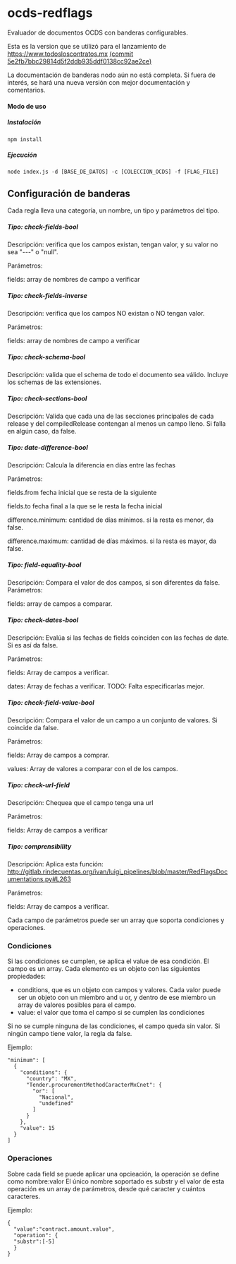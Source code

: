 # ocds-redflags
Evaluador de documentos OCDS con banderas configurables.

Esta es la version que se utilizó para el lanzamiento de https://www.todosloscontratos.mx [(commit 5e2fb7bbc29814d5f2ddb935ddf0138cc92ae2ce)](https://github.com/ProjectPODER/OCDS_RedFlags/commit/5e2fb7bbc29814d5f2ddb935ddf0138cc92ae2ce)

La documentación de banderas nodo aún no está completa. Si fuera de interés, se hará una nueva versión con mejor documentación y comentarios.

#### Modo de uso
##### Instalación
    npm install
##### Ejecución

    node index.js -d [BASE_DE_DATOS] -c [COLECCION_OCDS] -f [FLAG_FILE]

## Configuración de banderas
Cada regla lleva una categoría, un nombre, un tipo y parámetros del tipo.

##### Tipo: check-fields-bool

Descripción: verifica que los campos existan, tengan valor, y su valor no sea "---" o "null".

Parámetros:

fields: array de nombres de campo a verificar


##### Tipo: check-fields-inverse

Descripción: verifica que los campos NO existan o NO tengan valor.

Parámetros:

fields: array de nombres de campo a verificar


##### Tipo: check-schema-bool

Descripción: valida que el schema de todo el documento sea válido. Incluye los schemas de las extensiones.


##### Tipo: check-sections-bool

Descripción: Valida que cada una de las secciones principales de cada release y del compiledRelease contengan al menos un campo lleno. Si falla en algún caso, da false.


##### Tipo: date-difference-bool

Descripción: Calcula la diferencia en días entre las fechas

Parámetros:

fields.from fecha inicial que se resta de la siguiente

fields.to fecha final a la que se le resta la fecha inicial

difference.minimum: cantidad de días mínimos. si la resta es menor, da false.

difference.maximum: cantidad de días máximos. si la resta es mayor, da false.


##### Tipo: field-equality-bool

Descripción: Compara el valor de dos campos, si son diferentes da false.
Parámetros:

fields: array de campos a comparar.


##### Tipo: check-dates-bool

Descripción: Evalúa si las fechas de fields coinciden con las fechas de date. Si es así da false.

Parámetros:

fields: Array de campos a verificar.

dates: Array de fechas a verificar. TODO: Falta especificarlas mejor.


##### Tipo: check-field-value-bool

Descripción: Compara el valor de un campo a un conjunto de valores. Si coincide da false.

Parámetros:

fields: Array de campos a comprar.

values: Array de valores a comparar con el de los campos.


##### Tipo: check-url-field

Descripción: Chequea que el campo tenga una url

Parámetros:

fields: Array de campos a verificar


##### Tipo: comprensibility

Descripción: Aplica esta función: http://gitlab.rindecuentas.org/ivan/luigi_pipelines/blob/master/RedFlagsDocumentations.py#L263

Parámetros:

fields: Array de campos a verificar.


Cada campo de parámetros puede ser un array que soporta condiciones y operaciones.

### Condiciones
Si las condiciones se cumplen, se aplica el value de esa condición.
El campo es un array. Cada elemento es un objeto con las siguientes propiedades:
- conditions, que es un objeto con campos y valores. Cada valor puede ser un objeto con un miembro and u or, y dentro de ese miembro un array de valores posibles para el campo.
- value: el valor que toma el campo si se cumplen las condiciones

Si no se cumple ninguna de las condiciones, el campo queda sin valor. Si ningún campo tiene valor, la regla da false.

Ejemplo:

    "minimum": [
      {
        "conditions": {
          "country": "MX",
          "Tender.procurementMethodCaracterMxCnet": {
            "or": [
              "Nacional",
              "undefined"
            ]
          }
        },
        "value": 15
      }
    ]

### Operaciones
Sobre cada field se puede aplicar una opcieación, la operación se define como nombre:valor
El único nombre soportado es substr y el valor de esta operación es un array de parámetros, desde qué caracter y cuántos caracteres.


Ejemplo:

    {
      "value":"contract.amount.value",
      "operation": {
      "substr":[-5]
      }
    }
